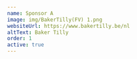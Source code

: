 ```yaml
---
name: Sponsor A
image: img/BakerTilly(FV) 1.png
websiteUrl: https://www.bakertilly.be/nl
altText: Baker Tilly
order: 1
active: true
---
```


